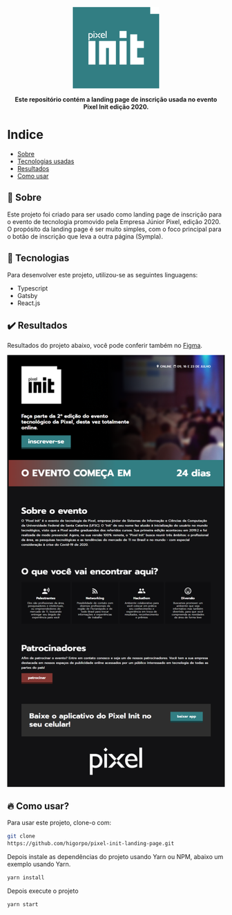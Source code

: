 <div align="center">   
    <img src=".github/logo.png" width="200px"/>
    <p><b>Este repositório contém a landing page de inscrição usada no evento Pixel Init edição 2020.</b></p>
</div>

# Indice
* [Sobre](#sobre)
* [Tecnologias usadas](#tecnologias)
* [Resultados](#resultados)
* [Como usar](#como-usar)

<a id="sobre"></a>

## :bookmark: Sobre 

<a id="tecnologias"></a>

Este projeto foi criado para ser usado como landing page de inscrição para o evento de tecnologia promovido pela Empresa Júnior Pixel, edição 2020. O propósito da landing page é ser muito simples, com o foco principal para o botão de inscrição que leva a outra página (Sympla).

## :rocket: Tecnologias 

Para desenvolver este projeto, utilizou-se as seguintes linguagens:

* Typescript
* Gatsby
* React.js

<a id="resultados"></a>

## :heavy_check_mark: Resultados

Resultados do projeto abaixo, você pode conferir também no <a target="__blank" href="https://www.figma.com/file/wpkPnVhJKV1VjhpfnUX7HI/Pixel-Init?node-id=13%3A0">Figma</a>.

![Preview do website](.github/website-preview.png)

<a id="como-usar"></a>

## :fire: Como usar?

Para usar este projeto, clone-o com:

```sh
git clone 
https://github.com/higorpo/pixel-init-landing-page.git
```

Depois instale as dependências do projeto usando Yarn ou NPM, abaixo um exemplo usando Yarn.
```sh
yarn install
```

Depois execute o projeto

```sh
yarn start
```